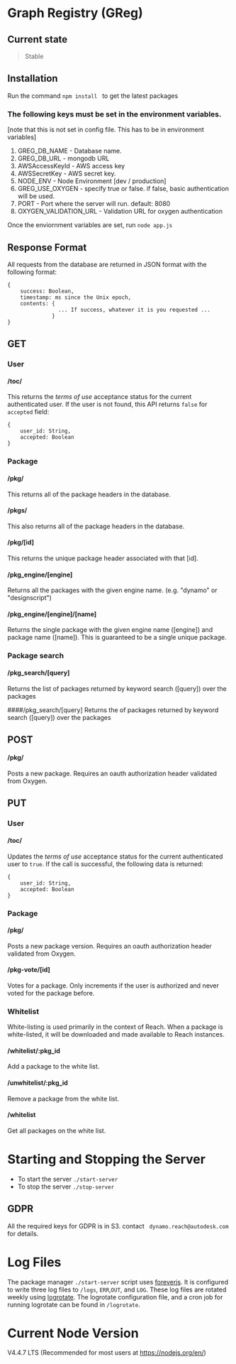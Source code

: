 # Graph Registry (GReg)

## Current state
> Stable

## Installation
Run the command ```npm install ``` to get the latest packages
### The following keys must be set in the environment variables. 
[note that this is not set in config file. This has to be in environment variables]
 1. GREG_DB_NAME -  Database name. 
 2. GREG_DB_URL - mongodb URL
 3. AWSAccessKeyId - AWS access key
 4. AWSSecretKey - AWS secret key.
 5. NODE_ENV - Node Environment [dev / production]
 6. GREG_USE_OXYGEN - specify true or false. if false, basic authentication will be used.
 7. PORT - Port where the server will run. default: 8080
 8. OXYGEN_VALIDATION_URL - Validation URL for oxygen authentication

 Once the enviornment variables are set, run ``` node app.js ```

## Response Format
All requests from the database are returned in JSON format with the following format:

    {
        success: Boolean,
        timestamp: ms since the Unix epoch,
        contents: {
                    ... If success, whatever it is you requested ...
                  }
    }

## GET 

### User
#### /toc/

This returns the *terms of use* acceptance status for the current authenticated user. If the user is not found, this API returns `false` for `accepted` field:

    {
        user_id: String,
        accepted: Boolean
    }

### Package
#### /pkg/

This returns all of the package headers in the database.

#### /pkgs/

This also returns all of the package headers in the database.

#### /pkg/[id]

This returns the unique package header associated with that [id].

#### /pkg_engine/[engine]
Returns all the packages with the given engine name. (e.g. "dynamo" or "designscript")

#### /pkg_engine/[engine]/[name]

Returns the single package with the given engine name ([engine]) and package name ([name]).  This is guaranteed to be a single unique package.

### Package search

#### /pkg_search/[query]

Returns the list of packages returned by keyword search ([query]) over the packages

####/pkg_search/[query]
Returns the of packages returned by keyword search ([query]) over the packages

## POST

#### /pkg/
Posts a new package.  Requires an oauth authorization header validated from Oxygen.

## PUT

### User
#### /toc/
Updates the *terms of use* acceptance status for the current authenticated user to `true`. If the call is successful, the following data is returned:

    {
        user_id: String,
        accepted: Boolean
    }

### Package
#### /pkg/
Posts a new package version.  Requires an oauth authorization header validated from Oxygen.

#### /pkg-vote/[id]
Votes for a package.  Only increments if the user is authorized and never voted for the package before.

### Whitelist
White-listing is used primarily in the context of Reach. When a package is white-listed, it will be downloaded and made available to Reach instances.

#### /whitelist/:pkg_id
Add a package to the white list.

#### /unwhitelist/:pkg_id
Remove a package from the white list.

#### /whitelist
Get all packages on the white list.

# Starting and Stopping the Server
- To start the server `./start-server`
- To stop the server `./stop-server`

## GDPR

All the required keys for GDPR is in S3. contact ``` dynamo.reach@autodesk.com``` for details.

# Log Files
The package manager `./start-server` script uses [foreverjs](https://github.com/foreverjs/forever). It is configured to write three log files to `/logs`, `ERR`,`OUT`, and `LOG`. These log files are rotated weekly using [logrotate](http://www.linuxcommand.org/man_pages/logrotate8.html). The logrotate configuration file, and a cron job for running logrotate can be found in `/logrotate`.

# Current Node Version
V4.4.7 LTS (Recommended for most users at https://nodejs.org/en/)
